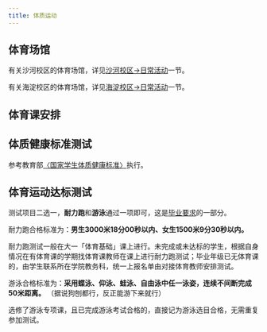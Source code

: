 ```yaml
---
title: 体质运动
---
```


## 体育场馆

有关沙河校区的体育场馆，详见[沙河校区->日常活动](/沙河校区/日常活动#体育设施)一节。

有关海淀校区的体育场馆，详见[海淀校区->日常活动](/海淀校区/日常活动#体育设施)一节。

## 体育课安排

## 体质健康标准测试

参考教育部[〈国家学生体质健康标准〉](http://www.moe.gov.cn/s78/A17/twys_left/moe_938/moe_792/s3273/201407/t20140708_171692.html)执行。

## 体育运动达标测试

测试项目二选一，**耐力跑**和**游泳**通过一项即可，这是[毕业要求](/学习生活/毕业要求/)的一部分。

耐力跑合格标准为：**男生3000米18分00秒以内、女生1500米9分30秒以内。**

耐力跑测试一般在大一「体育基础」课上进行。未完成或未达标的学生，根据自身情况在有体育课的学期找体育课教师在课上进行耐力跑测试；毕业年级已无体育课的，由学生联系所在学院教务科，统一上报名单由对接体育教师安排测试。

游泳合格标准为：**采用蝶泳、仰泳、蛙泳、自由泳中任一泳姿，连续不间断完成50米距离。** （据说狗刨都行，反正能游下来就行）

选修了游泳专项课，且已完成游泳考试合格的，直接记为游泳选目合格，无需重复参加测试。
